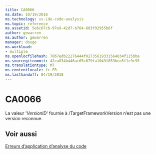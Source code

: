 ```yaml
---
title: CA0066
ms.date: 10/19/2016
ms.technology: vs-ide-code-analysis
ms.topic: reference
ms.assetid: 5e6c67cb-97e9-42d7-b764-803f92955b6f
author: gewarren
ms.author: gewarren
manager: douge
ms.workload:
- multiple
ms.openlocfilehash: 78b7edb22276444f02735619331564034f125bba
ms.sourcegitcommit: 42ea834b446ac65c679fa1043f853bea5f1c9c95
ms.translationtype: MT
ms.contentlocale: fr-FR
ms.lasthandoff: 04/19/2018
---
```

# <a name="ca0066"></a>CA0066
La valeur '*VersionID*' fournie à /TargetFrameworkVersion n’est pas une version reconnue.

## <a name="see-also"></a>Voir aussi
 [Erreurs d’application d’analyse du code](../code-quality/code-analysis-application-errors.md)
